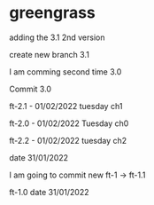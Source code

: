 # greengrass


adding the 3.1 2nd version

create new branch 3.1

I am comming second time 3.0

Commit 3.0

ft-2.1 - 01/02/2022 tuesday ch1

ft-2.0 - 01/02/2022 Tuesday ch0

ft-2.2 - 01/02/2022 tuesday ch2

date 31/01/2022

I am going to commit new ft-1 -> ft-1.1

ft-1.0 date 31/01/2022


